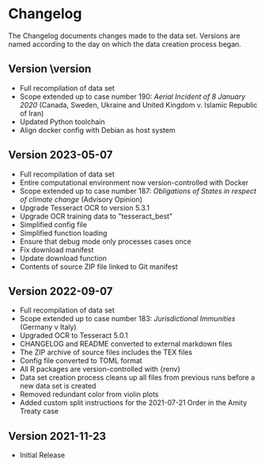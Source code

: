# Changelog

The Changelog documents changes made to the data set. Versions are named according to the day on which the data creation process began.


## Version \version

- Full recompilation of data set
- Scope extended up to case number 190: *Aerial Incident of 8 January 2020* (Canada, Sweden, Ukraine and United Kingdom v. Islamic Republic of Iran)
- Updated Python toolchain
- Align docker config with Debian as host system



## Version 2023-05-07


- Full recompilation of data set
- Entire computational environment now version-controlled with Docker
- Scope extended up to case number 187: *Obligations of States in respect of climate change* (Advisory Opinion)
- Upgrade Tesseract OCR to version 5.3.1
- Upgrade OCR training data to "tesseract_best"
- Simplified config file
- Simplified function loading
- Ensure that debug mode only processes cases once
- Fix download manifest
- Update download function
- Contents of source ZIP file linked to Git manifest


## Version 2022-09-07

- Full recompilation of data set
- Scope extended up to case number 183: *Jurisdictional Immunities* (Germany v Italy)
- Upgraded OCR to Tesseract 5.0.1
- CHANGELOG and README converted to external markdown files
- The ZIP archive of source files includes the TEX files
- Config file converted to TOML format
- All R packages are version-controlled with {renv}
- Data set creation process cleans up all files from previous runs before a new data set is created
- Removed redundant color from violin plots
- Added custom split instructions for the 2021-07-21 Order in the Amity Treaty case



## Version 2021-11-23

- Initial Release


